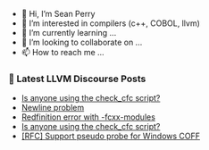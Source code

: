 - 👋 Hi, I’m Sean Perry
- 👀 I’m interested in compilers (c++, COBOL, llvm)
- 🌱 I’m currently learning ...
- 💞️ I’m looking to collaborate on ...
- 📫 How to reach me ...

<!---
s66perry/s66perry is a ✨ special ✨ repository because its `README.md` (this file) appears on your GitHub profile.
You can click the Preview link to take a look at your changes.
--->
### 📕 Latest LLVM Discourse Posts

<!-- DISCOURSE-LLVM:START -->
- [Is anyone using the check_cfc script?](https://discourse.llvm.org/t/is-anyone-using-the-check-cfc-script/88259#post_3)
- [Newline problem](https://discourse.llvm.org/t/newline-problem/88274#post_1)
- [Redfinition error with -fcxx-modules](https://discourse.llvm.org/t/redfinition-error-with-fcxx-modules/88265#post_3)
- [Is anyone using the check_cfc script?](https://discourse.llvm.org/t/is-anyone-using-the-check-cfc-script/88259#post_2)
- [[RFC] Support pseudo probe for Windows COFF](https://discourse.llvm.org/t/rfc-support-pseudo-probe-for-windows-coff/83820#post_4)
<!-- DISCOURSE-LLVM:END -->

